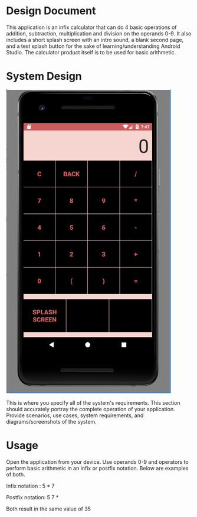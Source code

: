 # Design Document #

This application is an infix calculator that can do 4 basic operations of addition, subtraction, multiplication and division on the operands 0-9. It also includes a short splash screen with an intro sound, a blank second page, and a test splash button for the sake of learning/understanding Android Studio. The calculator product itself is to be used for basic arithmetic. 

System Design
=============

![alt text](/app/src/main/res/drawable/project1snip1.png)


This is where you specify all of the system's requirements. This section should accurately portray the complete operation of your application. Provide scenarios, use cases, system requirements, and diagrams/screenshots of the system.


Usage
=====
Open the application from your device. Use operands 0-9 and operators to perform basic arithmetic in an infix or postfix notation.
Below are examples of both.

Infix notation  : 5 * 7

Postfix notation: 5 7 *

Both result in the same value of 35
